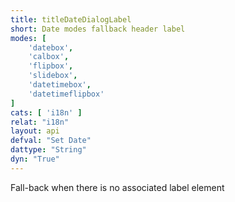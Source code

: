 ```yaml
---
title: titleDateDialogLabel
short: Date modes fallback header label
modes: [
	'datebox',
	'calbox',
	'flipbox',
	'slidebox',
	'datetimebox',
	'datetimeflipbox'
]
cats: [ 'i18n' ]
relat: "i18n"
layout: api
defval: "Set Date"
dattype: "String"
dyn: "True"
---
```


Fall-back when there is no associated label element


